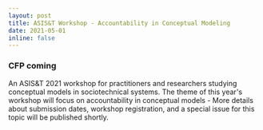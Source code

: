 ```yaml
---
layout: post
title: ASIS&T Workshop - Accountability in Conceptual Modeling 
date: 2021-05-01
inline: false
--- 
```



### CFP coming 
An ASIS&T 2021 workshop for practitioners and researchers studying conceptual models in sociotechnical systems. The theme of this year's workshop will focus on accountability in conceptual models - More details about submission dates, workshop registration, and a special issue for this topic will be published shortly. 
